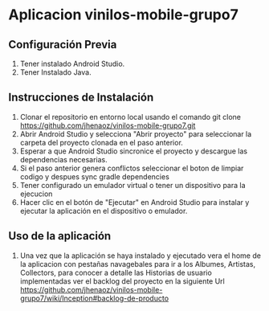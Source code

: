 # Aplicacion vinilos-mobile-grupo7

## Configuración Previa 
  1. Tener instalado Android Studio.
  2. Tener Instalado Java.
  
## Instrucciones de Instalación
  1. Clonar el repositorio en entorno local usando el comando git clone https://github.com/jhenaoz/vinilos-mobile-grupo7.git
  2. Abrir Android Studio y selecciona "Abrir proyecto" para seleccionar la carpeta del proyecto clonada en el paso anterior.
  3. Esperar a que Android Studio sincronice el proyecto y descargue las dependencias necesarias.
  4. Si el paso anterior genera conflictos seleccionar el boton de limpiar codigo y despues sync gradle dependencies
  5. Tener configurado un emulador virtual o tener un dispositivo para la ejecucion
  6. Hacer clic en el botón de "Ejecutar" en Android Studio para instalar y ejecutar la aplicación en el dispositivo o emulador.
 
## Uso de la aplicación
  1. Una vez que la aplicación se haya instalado y ejecutado vera el home de la aplicacion con pestañas navagebales para ir a los Albumes, Artistas, Collectors, para conocer a detalle las Historias de usuario implementadas ver el backlog del proyecto en la siguiente Url https://github.com/jhenaoz/vinilos-mobile-grupo7/wiki/Inception#backlog-de-producto 


